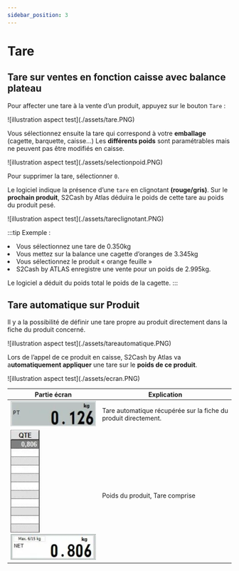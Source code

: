 ```yaml
---
sidebar_position: 3
---
```

# Tare
## Tare sur ventes en fonction caisse avec balance plateau

Pour affecter une tare à la vente d’un produit, appuyez sur le bouton ```Tare``` :

<div className="contenaireImg">
    ![illustration aspect test](./assets/tare.PNG)
</div>




Vous sélectionnez ensuite la tare qui correspond à votre **emballage** (cagette, barquette, caisse…)
Les **différents poids** sont paramétrables mais ne peuvent pas être modifiés en caisse.

<div className="contenaireImg">
    ![illustration aspect test](./assets/selectionpoid.PNG)
</div>

Pour supprimer la tare, sélectionner ```0```.

Le logiciel indique la présence d’une ```tare``` en clignotant **(rouge/gris)**.
Sur le **prochain produit**, S2Cash by Atlas déduira le poids de cette tare au poids du produit pesé.

<div className="contenaireImg">
    ![illustration aspect test](./assets/tareclignotant.PNG)
</div>


:::tip
Exemple :
<li> Vous sélectionnez une tare de 0.350kg </li>
<li> Vous mettez sur la balance une cagette d’oranges de 3.345kg </li>
<li> Vous sélectionnez le produit « orange feuille » </li>
<li> S2Cash by ATLAS enregistre une vente pour un poids de 2.995kg. </li>

Le logiciel a déduit du poids total le poids de la cagette.
:::

## Tare automatique sur Produit

Il y a la possibilité de définir une tare propre au produit directement dans la fiche du produit concerné.

<div className="contenaireImg">
    ![illustration aspect test](./assets/tareautomatique.PNG)
</div>

Lors de l’appel de ce produit en caisse, S2Cash by Atlas va a**utomatiquement appliquer** une tare sur le **poids de ce produit**.

<div className="contenaireImg">
    ![illustration aspect test](./assets/ecran.PNG)
</div>

| Partie écran       | Explication | 
|-----------|----|
| ![illustration aspect test](./assets/kiloecran.PNG)    |  Tare automatique récupérée sur la fiche du produit directement. |
| ![illustration aspect test](./assets/tableauecrankilonet.PNG) ![illustration aspect test](./assets/kilonetecran.PNG)        |  Poids du produit, Tare comprise |
